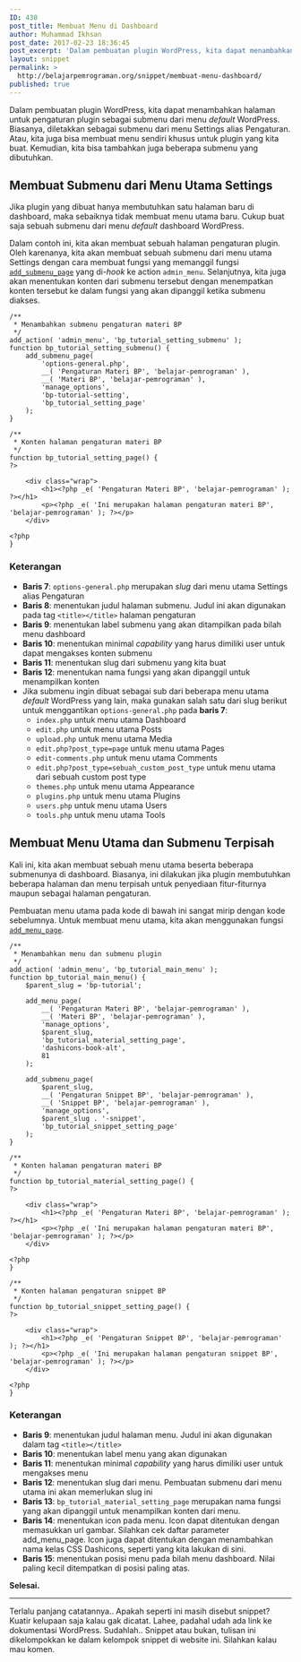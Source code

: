 ```yaml
---
ID: 430
post_title: Membuat Menu di Dashboard
author: Muhammad Ikhsan
post_date: 2017-02-23 18:36:45
post_excerpt: 'Dalam pembuatan plugin WordPress, kita dapat menambahkan halaman untuk pengaturan plugin sebagai submenu dari menu <em>default</em> WordPress. Biasanya, diletakkan sebagai submenu dari menu Settings alias Pengaturan. Atau, kita juga bisa membuat menu sendiri khusus untuk plugin yang kita buat.'
layout: snippet
permalink: >
  http://belajarpemrograman.org/snippet/membuat-menu-dashboard/
published: true
---
```

Dalam pembuatan plugin WordPress, kita dapat menambahkan halaman untuk pengaturan plugin sebagai submenu dari menu <em>default</em> WordPress. Biasanya, diletakkan sebagai submenu dari menu Settings alias Pengaturan. Atau, kita juga bisa membuat menu sendiri khusus untuk plugin yang kita buat. Kemudian, kita bisa tambahkan juga beberapa submenu yang dibutuhkan.
<h2>Membuat Submenu dari Menu Utama Settings</h2>
Jika plugin yang dibuat hanya membutuhkan satu halaman baru di dashboard, maka sebaiknya tidak membuat menu utama baru. Cukup buat saja sebuah submenu dari menu <em>default</em> dashboard WordPress.

Dalam contoh ini, kita akan membuat sebuah halaman pengaturan plugin. Oleh karenanya, kita akan membuat sebuah submenu dari menu utama Settings dengan cara membuat fungsi yang memanggil fungsi <a href="https://developer.wordpress.org/reference/functions/add_submenu_page/" target="_blank"><code>add_submenu_page</code></a> yang di-<em>hook</em> ke action <code>admin_menu</code>. Selanjutnya, kita juga akan menentukan konten dari submenu tersebut dengan menempatkan konten tersebut ke dalam fungsi yang akan dipanggil ketika submenu diakses.
<pre><code class="language-php">/**
 * Menambahkan submenu pengaturan materi BP
 */
add_action( 'admin_menu', 'bp_tutorial_setting_submenu' );
function bp_tutorial_setting_submenu() {
    add_submenu_page(
        'options-general.php',
        __( 'Pengaturan Materi BP', 'belajar-pemrograman' ),
        __( 'Materi BP', 'belajar-pemrograman' ),
        'manage_options',
        'bp-tutorial-setting',
        'bp_tutorial_setting_page'
    );
}
 
/**
 * Konten halaman pengaturan materi BP
 */
function bp_tutorial_setting_page() {
?&gt;
 
    &lt;div class="wrap"&gt;
        &lt;h1&gt;&lt;?php _e( 'Pengaturan Materi BP', 'belajar-pemrograman' ); ?&gt;&lt;/h1&gt;
        &lt;p&gt;&lt;?php _e( 'Ini merupakan halaman pengaturan materi BP', 'belajar-pemrograman' ); ?&gt;&lt;/p&gt;
    &lt;/div&gt;
 
&lt;?php
}</code></pre>
<h3>Keterangan</h3>
<ul>
 	<li><strong>Baris 7</strong>: <code>options-general.php</code> merupakan <em>slug</em> dari menu utama Settings alias Pengaturan</li>
 	<li><strong>Baris 8</strong>: menentukan judul halaman submenu. Judul ini akan digunakan pada tag <code>&lt;title&gt;&lt;/title&gt;</code> halaman pengaturan</li>
 	<li><strong>Baris 9</strong>: menentukan label submenu yang akan ditampilkan pada bilah menu dashboard</li>
 	<li><strong>Baris 10</strong>: menentukan minimal <em>capability</em> yang harus dimiliki user untuk dapat mengakses konten submenu</li>
 	<li><strong>Baris 11</strong>: menentukan slug dari submenu yang kita buat</li>
 	<li><strong>Baris 12</strong>: menentukan nama fungsi yang akan dipanggil untuk menampilkan konten</li>
 	<li>Jika submenu ingin dibuat sebagai sub dari beberapa menu utama <em>default</em> WordPress yang lain, maka gunakan salah satu dari slug berikut untuk menggantikan <code>options-general.php</code> pada <strong>baris 7</strong>:
<ul>
 	<li><code>index.php</code> untuk menu utama Dashboard</li>
 	<li><code>edit.php</code> untuk menu utama Posts</li>
 	<li><code>upload.php</code> untuk menu utama Media</li>
 	<li><code>edit.php?post_type=page</code> untuk menu utama Pages</li>
 	<li><code>edit-comments.php</code> untuk menu utama Comments</li>
 	<li><code>edit.php?post_type=sebuah_custom_post_type</code> untuk menu utama dari sebuah custom post type</li>
 	<li><code>themes.php</code> untuk menu utama Appearance</li>
 	<li><code>plugins.php</code> untuk menu utama Plugins</li>
 	<li><code>users.php</code> untuk menu utama Users</li>
 	<li><code>tools.php</code> untuk menu utama Tools</li>
</ul>
</li>
</ul>
<h2>Membuat Menu Utama dan Submenu Terpisah</h2>
Kali ini, kita akan membuat sebuah menu utama beserta beberapa submenunya di dashboard. Biasanya, ini dilakukan jika plugin membutuhkan beberapa halaman dan menu terpisah untuk penyediaan fitur-fiturnya maupun sebagai halaman pengaturan.

Pembuatan menu utama pada kode di bawah ini sangat mirip dengan kode sebelumnya. Untuk membuat menu utama, kita akan menggunakan fungsi <a href="https://developer.wordpress.org/reference/functions/add_menu_page/" target="_blank"><code>add_menu_page</code></a>.
<pre><code class="language-php line-numbers">/**
 * Menambahkan menu dan submenu plugin
 */
add_action( 'admin_menu', 'bp_tutorial_main_menu' );
function bp_tutorial_main_menu() {
    $parent_slug = 'bp-tutorial';
 
    add_menu_page(
        __( 'Pengaturan Materi BP', 'belajar-pemrograman' ),
        __( 'Materi BP', 'belajar-pemrograman' ),
        'manage_options',
        $parent_slug,
        'bp_tutorial_material_setting_page',
        'dashicons-book-alt',
        81
    );
 
    add_submenu_page(
        $parent_slug,
        __( 'Pengaturan Snippet BP', 'belajar-pemrograman' ),
        __( 'Snippet BP', 'belajar-pemrograman' ),
        'manage_options',
        $parent_slug . '-snippet',
        'bp_tutorial_snippet_setting_page'
    );
}
 
/**
 * Konten halaman pengaturan materi BP
 */
function bp_tutorial_material_setting_page() {
?&gt;
 
    &lt;div class="wrap"&gt;
        &lt;h1&gt;&lt;?php _e( 'Pengaturan Materi BP', 'belajar-pemrograman' ); ?&gt;&lt;/h1&gt;
        &lt;p&gt;&lt;?php _e( 'Ini merupakan halaman pengaturan materi BP', 'belajar-pemrograman' ); ?&gt;&lt;/p&gt;
    &lt;/div&gt;
 
&lt;?php
}
 
/**
 * Konten halaman pengaturan snippet BP
 */
function bp_tutorial_snippet_setting_page() {
?&gt;
 
    &lt;div class="wrap"&gt;
        &lt;h1&gt;&lt;?php _e( 'Pengaturan Snippet BP', 'belajar-pemrograman' ); ?&gt;&lt;/h1&gt;
        &lt;p&gt;&lt;?php _e( 'Ini merupakan halaman pengaturan snippet BP', 'belajar-pemrograman' ); ?&gt;&lt;/p&gt;
    &lt;/div&gt;
 
&lt;?php
}</code></pre>
<h3>Keterangan</h3>
<ul>
 	<li><strong>Baris 9</strong>: menentukan judul halaman menu. Judul ini akan digunakan dalam tag <code>&lt;title&gt;&lt;/title&gt;</code></li>
 	<li><strong>Baris 10</strong>: menentukan label menu yang akan digunakan</li>
 	<li><strong>Baris 11</strong>: menentukan minimal <em>capability</em> yang harus dimiliki user untuk mengakses menu</li>
 	<li><strong>Baris 12</strong>: menentukan slug dari menu. Pembuatan submenu dari menu utama ini akan memerlukan slug ini</li>
 	<li><strong>Baris 13</strong>: <code>bp_tutorial_material_setting_page</code> merupakan nama fungsi yang akan dipanggil untuk menampilkan konten dari menu.</li>
 	<li><strong>Baris 14</strong>: menentukan icon pada menu. Icon dapat ditentukan dengan memasukkan url gambar. Silahkan cek daftar parameter add_menu_page. Icon juga dapat ditentukan dengan menambahkan nama kelas CSS Dashicons, seperti yang kita lakukan di sini.</li>
 	<li><strong>Baris 15</strong>: menentukan posisi menu pada bilah menu dashboard. Nilai paling kecil ditempatkan di posisi paling atas.</li>
</ul>
<strong>Selesai.</strong>

<hr />

Terlalu panjang catatannya.. Apakah seperti ini masih disebut snippet? Kuatir kelupaan saja kalau gak dicatat. Lahee, padahal udah ada link ke dokumentasi WordPress. Sudahlah.. Snippet atau bukan, tulisan ini dikelompokkan ke dalam kelompok snippet di website ini. Silahkan kalau mau komen.